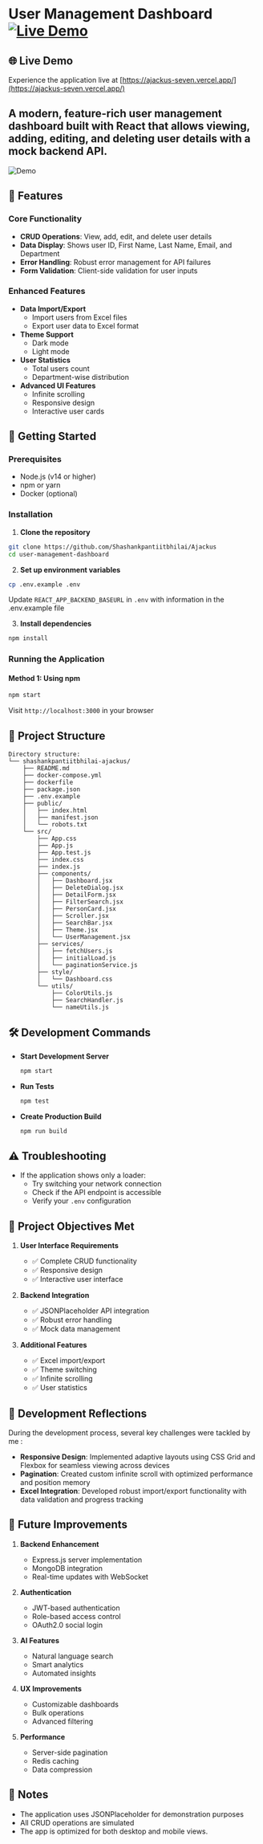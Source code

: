 # User Management Dashboard  [![Live Demo](https://img.shields.io/badge/Live_Demo-Visit_Site-blue)](https://ajackus-seven.vercel.app/)
## 🌐 Live Demo

Experience the application live at [https://ajackus-seven.vercel.app/](https://ajackus-seven.vercel.app/)
## A modern, feature-rich user management dashboard built with React that allows viewing, adding, editing, and deleting user details with a mock backend API.

![Demo](./assets/demo.gif)

## 🌟 Features

### Core Functionality
- **CRUD Operations**: View, add, edit, and delete user details
- **Data Display**: Shows user ID, First Name, Last Name, Email, and Department
- **Error Handling**: Robust error management for API failures
- **Form Validation**: Client-side validation for user inputs

### Enhanced Features
- **Data Import/Export**
  - Import users from Excel files
  - Export user data to Excel format
- **Theme Support**
  - Dark mode
  - Light mode
- **User Statistics**
  - Total users count
  - Department-wise distribution
- **Advanced UI Features**
  - Infinite scrolling
  - Responsive design
  - Interactive user cards

## 🚀 Getting Started

### Prerequisites
- Node.js (v14 or higher)
- npm or yarn
- Docker (optional)

### Installation

1. **Clone the repository**
```bash
git clone https://github.com/Shashankpantiitbhilai/Ajackus
cd user-management-dashboard
```

2. **Set up environment variables**
```bash
cp .env.example .env
```
Update `REACT_APP_BACKEND_BASEURL` in `.env` with information in the .env.example file

3. **Install dependencies**
```bash
npm install
```

### Running the Application

#### Method 1: Using npm
```bash
npm start
```
Visit `http://localhost:3000` in your browser



## 📁 Project Structure
```
Directory structure:
└── shashankpantiitbhilai-ajackus/
    ├── README.md
    ├── docker-compose.yml
    ├── dockerfile
    ├── package.json
    ├── .env.example
    ├── public/
    │   ├── index.html
    │   ├── manifest.json
    │   └── robots.txt
    └── src/
        ├── App.css
        ├── App.js
        ├── App.test.js
        ├── index.css
        ├── index.js
        ├── components/
        │   ├── Dashboard.jsx
        │   ├── DeleteDialog.jsx
        │   ├── DetailForm.jsx
        │   ├── FilterSearch.jsx
        │   ├── PersonCard.jsx
        │   ├── Scroller.jsx
        │   ├── SearchBar.jsx
        │   ├── Theme.jsx
        │   └── UserManagement.jsx
        ├── services/
        │   ├── fetchUsers.js
        │   ├── initialLoad.js
        │   └── paginationService.js
        ├── style/
        │   └── Dashboard.css
        └── utils/
            ├── ColorUtils.js
            ├── SearchHandler.js
            └── nameUtils.js
```

## 🛠 Development Commands

- **Start Development Server**
  ```bash
  npm start
  ```

- **Run Tests**
  ```bash
  npm test
  ```

- **Create Production Build**
  ```bash
  npm run build
  ```

## ⚠️ Troubleshooting

- If the application shows only a loader:
  - Try switching your network connection
  - Check if the API endpoint is accessible
  - Verify your `.env` configuration

## 🎯 Project Objectives Met

1. **User Interface Requirements**
   - ✅ Complete CRUD functionality
   - ✅ Responsive design
   - ✅ Interactive user interface

2. **Backend Integration**
   - ✅ JSONPlaceholder API integration
   - ✅ Robust error handling
   - ✅ Mock data management

3. **Additional Features**
   - ✅ Excel import/export
   - ✅ Theme switching
   - ✅ Infinite scrolling
   - ✅ User statistics


















## 💭 Development Reflections
During the development process, several key challenges were tackled by me :

- **Responsive Design**: Implemented adaptive layouts using CSS Grid and Flexbox for seamless viewing across devices
- **Pagination**: Created custom infinite scroll with optimized performance and position memory
- **Excel Integration**: Developed robust import/export functionality with data validation and progress tracking

## 🔮 Future Improvements
1. **Backend Enhancement**
   - Express.js server implementation
   - MongoDB integration
   - Real-time updates with WebSocket

2. **Authentication**
   - JWT-based authentication
   - Role-based access control
   - OAuth2.0 social login

3. **AI Features**
   - Natural language search
   - Smart analytics
   - Automated insights

4. **UX Improvements**
   - Customizable dashboards
   - Bulk operations
   - Advanced filtering

5. **Performance**
   - Server-side pagination
   - Redis caching
   - Data compression

## 📝 Notes

- The application uses JSONPlaceholder for demonstration purposes
- All CRUD operations are simulated
- The app is optimized for both desktop and mobile views.
  